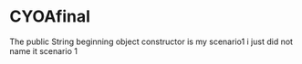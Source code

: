 # CYOAfinal

The public String beginning object constructor is my scenario1 i just did not name it scenario 1
